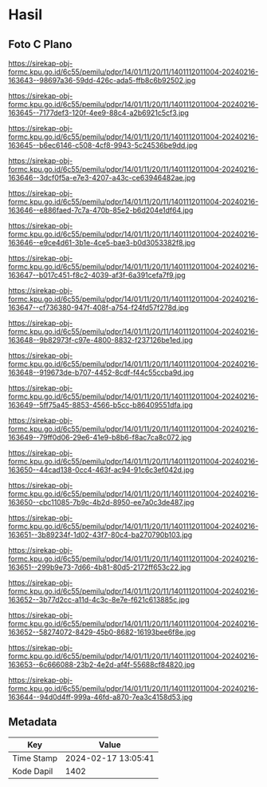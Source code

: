 # Hasil

## Foto C Plano

https://sirekap-obj-formc.kpu.go.id/6c55/pemilu/pdpr/14/01/11/20/11/1401112011004-20240216-163643--98697a36-59dd-426c-ada5-ffb8c6b92502.jpg

https://sirekap-obj-formc.kpu.go.id/6c55/pemilu/pdpr/14/01/11/20/11/1401112011004-20240216-163645--7177def3-120f-4ee9-88c4-a2b6921c5cf3.jpg

https://sirekap-obj-formc.kpu.go.id/6c55/pemilu/pdpr/14/01/11/20/11/1401112011004-20240216-163645--b6ec6146-c508-4cf8-9943-5c24536be9dd.jpg

https://sirekap-obj-formc.kpu.go.id/6c55/pemilu/pdpr/14/01/11/20/11/1401112011004-20240216-163646--3dcf0f5a-e7e3-4207-a43c-ce63946482ae.jpg

https://sirekap-obj-formc.kpu.go.id/6c55/pemilu/pdpr/14/01/11/20/11/1401112011004-20240216-163646--e886faed-7c7a-470b-85e2-b6d204e1df64.jpg

https://sirekap-obj-formc.kpu.go.id/6c55/pemilu/pdpr/14/01/11/20/11/1401112011004-20240216-163646--e9ce4d61-3b1e-4ce5-bae3-b0d3053382f8.jpg

https://sirekap-obj-formc.kpu.go.id/6c55/pemilu/pdpr/14/01/11/20/11/1401112011004-20240216-163647--b017c451-f8c2-4039-af3f-6a391cefa7f9.jpg

https://sirekap-obj-formc.kpu.go.id/6c55/pemilu/pdpr/14/01/11/20/11/1401112011004-20240216-163647--cf736380-947f-408f-a754-f24fd57f278d.jpg

https://sirekap-obj-formc.kpu.go.id/6c55/pemilu/pdpr/14/01/11/20/11/1401112011004-20240216-163648--9b82973f-c97e-4800-8832-f237126be1ed.jpg

https://sirekap-obj-formc.kpu.go.id/6c55/pemilu/pdpr/14/01/11/20/11/1401112011004-20240216-163648--919673de-b707-4452-8cdf-f44c55ccba9d.jpg

https://sirekap-obj-formc.kpu.go.id/6c55/pemilu/pdpr/14/01/11/20/11/1401112011004-20240216-163649--5ff75a45-8853-4566-b5cc-b86409551dfa.jpg

https://sirekap-obj-formc.kpu.go.id/6c55/pemilu/pdpr/14/01/11/20/11/1401112011004-20240216-163649--79ff0d06-29e6-41e9-b8b6-f8ac7ca8c072.jpg

https://sirekap-obj-formc.kpu.go.id/6c55/pemilu/pdpr/14/01/11/20/11/1401112011004-20240216-163650--44cad138-0cc4-463f-ac94-91c6c3ef042d.jpg

https://sirekap-obj-formc.kpu.go.id/6c55/pemilu/pdpr/14/01/11/20/11/1401112011004-20240216-163650--cbc11085-7b9c-4b2d-8950-ee7a0c3de487.jpg

https://sirekap-obj-formc.kpu.go.id/6c55/pemilu/pdpr/14/01/11/20/11/1401112011004-20240216-163651--3b89234f-1d02-43f7-80c4-ba270790b103.jpg

https://sirekap-obj-formc.kpu.go.id/6c55/pemilu/pdpr/14/01/11/20/11/1401112011004-20240216-163651--299b9e73-7d66-4b81-80d5-2172ff653c22.jpg

https://sirekap-obj-formc.kpu.go.id/6c55/pemilu/pdpr/14/01/11/20/11/1401112011004-20240216-163652--3b77d2cc-a11d-4c3c-8e7e-f621c613885c.jpg

https://sirekap-obj-formc.kpu.go.id/6c55/pemilu/pdpr/14/01/11/20/11/1401112011004-20240216-163652--58274072-8429-45b0-8682-16193bee6f8e.jpg

https://sirekap-obj-formc.kpu.go.id/6c55/pemilu/pdpr/14/01/11/20/11/1401112011004-20240216-163653--6c666088-23b2-4e2d-af4f-55688cf84820.jpg

https://sirekap-obj-formc.kpu.go.id/6c55/pemilu/pdpr/14/01/11/20/11/1401112011004-20240216-163644--94d0d4ff-999a-46fd-a870-7ea3c4158d53.jpg


## Metadata

| Key        | Value               |
| ---------- | ------------------- |
| Time Stamp | 2024-02-17 13:05:41 |
| Kode Dapil | 1402                |



